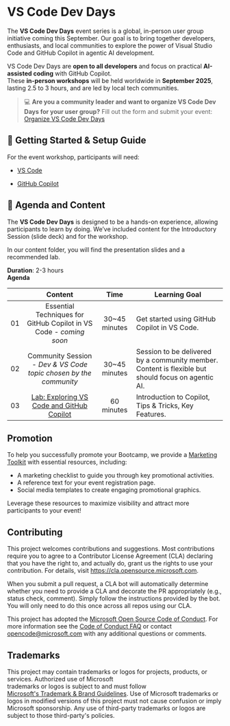 # VS Code Dev Days 
 
The **VS Code Dev Days** event series is a global, in-person user group initiative coming this September. Our goal is to bring together developers, enthusiasts, and local communities to explore the power of Visual Studio Code and GitHub Copilot in agentic AI development. 
 
VS Code Dev Days are **open to all developers** and focus on practical **AI-assisted coding** with GitHub Copilot.  
These **in-person workshops** will be held worldwide in **September 2025**, lasting 2.5 to 3 hours, and are led by local tech communities.

> 💻 **Are you a community leader and want to organize VS Code Dev Days for your user group?** Fill out the form and submit your event:  [Organize VS Code Dev Days](https://aka.ms/organize-vscode-devdays)
 
## 🌱 Getting Started & Setup Guide 

For the event workshop, participants will need: 

- [VS Code](https://code.visualstudio.com/download) 

- [GitHub Copilot](https://github.com/features/copilot) 


## 📂 Agenda and Content 
 
The **VS Code Dev Days** is designed to be a hands-on experience, allowing participants to learn by doing. We’ve included content for the Introductory Session (slide deck) and for the workshop. 
 
In our content folder, you will find the presentation slides and a recommended lab.   

**Duration**: 2-3 hours  
**Agenda** 

|       |              Content             |                       Time                       |                     Learning Goal                 | 
| :---: | :------------------------------------: | :---------------------------------------------------------: | ----------------------------------------------------------- | 
| 01 | Essential Techniques for GitHub Copilot in VS Code - *coming soon* | 30~45 minutes |  Get started using GitHub Copilot in VS Code.                    | 
| 02 | Community Session - *Dev & VS Code topic chosen by the community* | 30~45 minutes  |  Session to be delivered by a community member. Content is flexible but should focus on agentic AI.                    | 
| 03 | [Lab: Exploring VS Code and GitHub Copilot](https://github.com/github-samples/pets-workshop/tree/main) | 60 minutes |  Introduction to Copilot, Tips & Tricks, Key Features.                    | 
 
## Promotion 
To help you successfully promote your Bootcamp, we provide a [Marketing Toolkit](marketing) with essential resources, including: 
 
- A marketing checklist to guide you through key promotional activities. 
- A reference text for your event registration page. 
- Social media templates to create engaging promotional graphics. 
 
Leverage these resources to maximize visibility and attract more participants to your event!  
 
 
## Contributing 
 
This project welcomes contributions and suggestions.  Most contributions require you to agree to a 
Contributor License Agreement (CLA) declaring that you have the right to, and actually do, grant us 
the rights to use your contribution. For details, visit https://cla.opensource.microsoft.com. 
 
When you submit a pull request, a CLA bot will automatically determine whether you need to provide 
a CLA and decorate the PR appropriately (e.g., status check, comment). Simply follow the instructions 
provided by the bot. You will only need to do this once across all repos using our CLA. 
 
This project has adopted the [Microsoft Open Source Code of Conduct](https://opensource.microsoft.com/codeofconduct/). 
For more information see the [Code of Conduct FAQ](https://opensource.microsoft.com/codeofconduct/faq/) or 
contact [opencode@microsoft.com](mailto:opencode@microsoft.com) with any additional questions or comments. 
 
## Trademarks 
 
This project may contain trademarks or logos for projects, products, or services. Authorized use of Microsoft  
trademarks or logos is subject to and must follow  
[Microsoft's Trademark & Brand Guidelines](https://www.microsoft.com/en-us/legal/intellectualproperty/trademarks/usage/general). 
Use of Microsoft trademarks or logos in modified versions of this project must not cause confusion or imply Microsoft sponsorship. 
Any use of third-party trademarks or logos are subject to those third-party's policies. 

